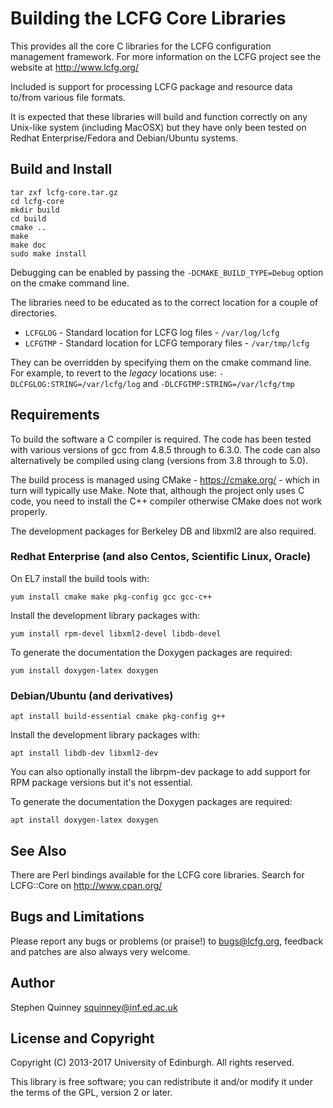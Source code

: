 # Building the LCFG Core Libraries

This provides all the core C libraries for the LCFG configuration
management framework. For more information on the LCFG project see the
website at http://www.lcfg.org/

Included is support for processing LCFG package and resource data
to/from various file formats.

It is expected that these libraries will build and function correctly
on any Unix-like system (including MacOSX) but they have only been
tested on Redhat Enterprise/Fedora and Debian/Ubuntu systems.

## Build and Install

    tar zxf lcfg-core.tar.gz
    cd lcfg-core
    mkdir build
    cd build
    cmake ..
    make
    make doc
    sudo make install

Debugging can be enabled by passing the `-DCMAKE_BUILD_TYPE=Debug`
option on the cmake command line.

The libraries need to be educated as to the correct location for a
couple of directories.

   * `LCFGLOG` - Standard location for LCFG log files - `/var/log/lcfg`
   * `LCFGTMP` - Standard location for LCFG temporary files - `/var/tmp/lcfg`

They can be overridden by specifying them on the cmake command
line. For example, to revert to the *legacy* locations use:
`-DLCFGLOG:STRING=/var/lcfg/log` and `-DLCFGTMP:STRING=/var/lcfg/tmp`

## Requirements

To build the software a C compiler is required. The code has been
tested with various versions of gcc from 4.8.5 through to 6.3.0. The
code can also alternatively be compiled using clang (versions from 3.8
through to 5.0).

The build process is managed using CMake - https://cmake.org/ - which
in turn will typically use Make. Note that, although the project only
uses C code, you need to install the C++ compiler otherwise CMake does
not work properly.

The development packages for Berkeley DB and libxml2 are also required.

### Redhat Enterprise (and also Centos, Scientific Linux, Oracle)

On EL7 install the build tools with:

    yum install cmake make pkg-config gcc gcc-c++

Install the development library packages with:

    yum install rpm-devel libxml2-devel libdb-devel

To generate the documentation the Doxygen packages are required:

    yum install doxygen-latex doxygen

### Debian/Ubuntu (and derivatives)

    apt install build-essential cmake pkg-config g++

Install the development library packages with:

    apt install libdb-dev libxml2-dev

You can also optionally install the librpm-dev package to add support
for RPM package versions but it's not essential.

To generate the documentation the Doxygen packages are required:

    apt install doxygen-latex doxygen

## See Also

There are Perl bindings available for the LCFG core libraries. Search
for LCFG::Core on http://www.cpan.org/

## Bugs and Limitations

Please report any bugs or problems (or praise!) to bugs@lcfg.org,
feedback and patches are also always very welcome.

## Author

Stephen Quinney <squinney@inf.ed.ac.uk>

## License and Copyright

Copyright (C) 2013-2017 University of Edinburgh. All rights reserved.

This library is free software; you can redistribute it and/or modify
it under the terms of the GPL, version 2 or later.

